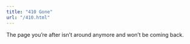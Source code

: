 ```yaml
---
title: "410 Gone"
url: "/410.html"
---
```


The page you’re after isn’t around anymore and won’t be coming back.
